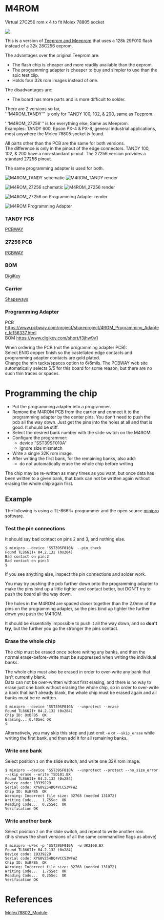 
# M4ROM

Virtual 27C256 rom x 4 to fit Molex 78805 socket

![](ref/M4ROM.jpg)

This is a version of [Teeprom and Meeprom](https://github.com/bkw777/Teeprom) that uses a 128k 29F010 flash instead of a 32k 28C256 eeprom.

The advantages over the original Teeprom are:  
* The flash chip is cheaper and more readily available than the eeprom.  
* The programming adapter is cheaper to buy and simpler to use than the soic test clip.
* Holds four 32k rom images instead of one.  

The disadvantages are:  
* The board has more parts and is more difficult to solder.

There are 2 versions so far,  
'''M4ROM_TANDY''' is only for TANDY 100, 102, & 200, same as Teeprom.

'''M4ROM_27256''' is for everything else, Same as Meeprom.  
Examples: TANDY 600, Epson PX-4 & PX-8, general industrial applications, most anywhere the Molex 78805 socket is found.

All parts other than the PCB are the same for both versions.  
The difference is only in the pinout of the edge connectors. TANDY 100, 102, & 200 have a non-standard pinout. The 27256 version provides a standard 27256 pinout.  

The same programming adapter is used for both.

![M4ROM_TANDY schematic](PCB/out/M4ROM_TANDY.svg)
![M4ROM_TANDY render](PCB/out/M4ROM_TANDY.jpg)
<!-- ![M4ROM_TANDY on Programming Adapter render](PCB/out/M4ROM_TANDY.programming.jpg) -->

![M4ROM_27256 schematic](PCB/out/M4ROM_27256.svg)
![M4ROM_27256 render](PCB/out/M4ROM_27256.jpg)

![M4ROM_27256 on Programming Adapter render](PCB/out/M4ROM_27256.programming.jpg)

![M4ROM Programming Adapter](PCB/out/M4ROM_programming_adapter.jpg)


### TANDY PCB  
[PCBWAY](https://www.pcbway.com/project/shareproject/4ROM_100_multi_option_rom_module_for_TRS_80_Model_100_102_200_93cfa6c8.html)

### 27256 PCB  
[PCBWAY](https://www.pcbway.com/project/shareproject/4ROM_78802_714ecf32.html)

### BOM  
<!-- [Mouser](https://www.mouser.com/ProjectManager/ProjectDetail.aspx?AccessID=66e12c3f20)  -->
[DigiKey](https://www.digikey.com/short/rzj0j0wr)

### Carrier  
[Shapeways](http://shpws.me/SGGB)

### Programming Adapter  
PCB https://www.pcbway.com/project/shareproject/4ROM_Programming_Adapter_fc156337.html  
BOM https://www.digikey.com/short/f3jhw9v1  
<!-- https://www.mouser.com/ProjectManager/ProjectDetail.aspx?AccessID=a770931c82 -->

When ordering the PCB (not the programming adapter PCB):  
Select ENIG copper finish so the castellated edge contacts and programming adapter contacts are gold plated.  
Change the min tacks/spaces option to 6/6mils. The PCBWAY web site automatically selects 5/5 for this board for some reason, but there are no such thin traces or spaces.

# Programming the chip  
* Put the programming adapter into a programmer.  
* Remove the M4ROM PCB from the carrier and connect it to the programming adapter by the center pins. You don't need to push the pcb all the way down. Just get the pins into the holes at all and that is good. It should be stiff.  
* Select the desired bank number with the slide switch on the M4ROM.
* Configure the programmer:  
  * device "SST39SF010A"  
  * ignore size mismatch  
* Write a single 32K rom image.
* After writing the first bank, for the remaining banks, also add:
  * do not automatically erase the whole chip before writing

The chip may be re-written as many times as you want, but once data has been written to a given bank, that bank can not be written again without erasing the whole chip again first.  

## Example
The following is using a TL-866II+ programmer and the open source [minipro](https://gitlab.com/DavidGriffith/minipro) software.  

### Test the pin connections  
It should say bad contact on pins 2 and 3, and nothing else.  
```
$ minipro --device 'SST39SF010A' --pin_check
Found TL866II+ 04.2.132 (0x284)
Bad contact on pin:2
Bad contact on pin:3
$
```

If you see anything else, inspect the pin connections and solder work.

You may try pushing the pcb further down onto the programming adapter to make the pins bind up a little tighter and contact better, but DON'T try to push the board all the way down.

The holes in the M4ROM are spaced closer together than the 2.0mm of the pins on the programming adapter, so the pins bind up tighter the further down you push the M4ROM.

It should be essentially impossible to push it all the way down, and so **don't try**, but the further you go the stronger the pins contact.

### Erase the whole chip
The chip must be erased once before writing any banks, and then the normal erase-before-write must be suppressed when writing the individual banks.

The whole chip must also be erased in order to over-write any bank that isn't currently blank.  
Data can not be over-written without first erasing, and there is no way to erase just one bank without erasing the whole chip, so in order to over-write a bank that isn't already blank, the whole chip must be erased again and all banks must be re-written.

```
$ minipro --device 'SST39SF010A' --unprotect --erase
Found TL866II+ 04.2.132 (0x284)
Chip ID: 0xBFB5  OK
Erasing... 0.40Sec OK
$
```

Alternatively, you may skip this step and just omit `-e` or `--skip_erase` while writing the first bank, and then add it for all remaining banks.

### Write one bank  
Select position `1` on the slide switch, and write one 32K rom image.  
```
$ minipro --device 'SST39SF010A' --unprotect --protect --no_size_error --skip_erase --write TSD101.BX
Found TL866II+ 04.2.132 (0x284)
Device code: 19339229
Serial code: XYG0VZ54DQ4VCC53WFWZ
Chip ID: 0xBFB5  OK
Warning: Incorrect file size: 32768 (needed 131072)
Writing Code...  1.75Sec  OK
Reading Code...  0.25Sec  OK
Verification OK
```

### Write another bank  
Select position `2` on the slide switch, and repeat to write another rom.  
(this shows the short versions of all the same commandline flags as above)  
```
$ minipro -uPes -p 'SST39SF010A' -w UR2100.BX
Found TL866II+ 04.2.132 (0x284)
Device code: 19339229
Serial code: XYG0VZ54DQ4VCC53WFWZ
Chip ID: 0xBFB5  OK
Warning: Incorrect file size: 32768 (needed 131072)
Writing Code...  1.75Sec  OK
Reading Code...  0.25Sec  OK
Verification OK
```


# References
[Molex78802_Module](https://github.com/bkw777/Molex78802_Module)  
